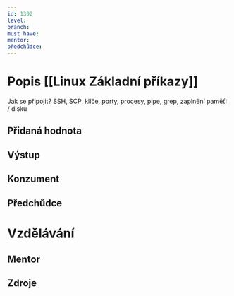 ```yaml
---
id: 1302
level: 
branch: 
must have: 
mentor: 
předchůdce: 
---
```



# Popis [[Linux Základní příkazy]]
Jak se připojit? SSH, SCP, klíče, porty, procesy, pipe, grep, zaplnění paměťi / disku

## Přidaná hodnota


## Výstup


## Konzument


## Předchůdce


# Vzdělávání


## Mentor


## Zdroje